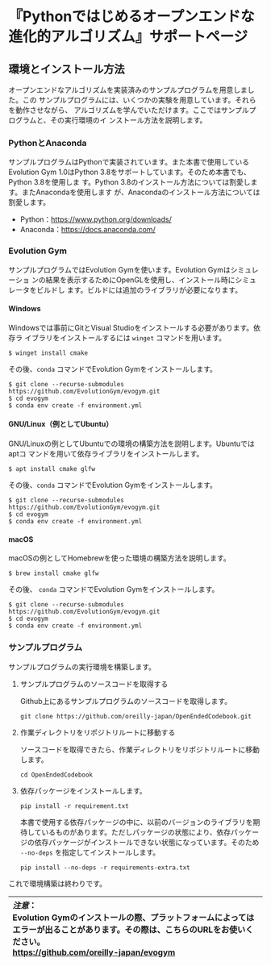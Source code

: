 # 『Pythonではじめるオープンエンドな進化的アルゴリズム』サポートページ

<!--
```
brew install graphviz
conda create -n openevo python=3.8
conda activate openevo
conda install matplotlib==3.0.3
pip install -r requirements.txt
```

and install evogym.
https://evolutiongym.github.io/tutorials/getting-started.html
-->

## 環境とインストール方法

オープンエンドなアルゴリズムを実装済みのサンプルプログラムを用意しました。この
サンプルプログラムには、いくつかの実験を用意しています。それらを動作させながら、
アルゴリズムを学んでいただけます。ここではサンプルプログラムと、その実行環境のイ
ンストール方法を説明します。

### PythonとAnaconda

サンプルプログラムはPythonで実装されています。また本書で使用しているEvolution
Gym 1.0はPython 3.8をサポートしています。そのため本書でも、Python 3.8を使用しま
す。Python 3.8のインストール方法については割愛します。またAnacondaを使用します
が、Anacondaのインストール方法については割愛します。

 - Python：https://www.python.org/downloads/
 - Anaconda：https://docs.anaconda.com/

### Evolution Gym

サンプルプログラムではEvolution Gymを使います。Evolution Gymはシミュレーショ
ンの結果を表示するためにOpenGLを使用し、インストール時にシミュレータをビルドし
ます。ビルドには追加のライブラリが必要になります。

#### Windows

Windowsでは事前にGitとVisual Studioをインストールする必要があります。依存ラ
イブラリをインストールするには `winget` コマンドを用います。

```
$ winget install cmake
```

その後、`conda` コマンドでEvolution Gymをインストールします。

```
$ git clone --recurse-submodules https://github.com/EvolutionGym/evogym.git
$ cd evogym
$ conda env create -f environment.yml
```

#### GNU/Linux（例としてUbuntu）

GNU/Linuxの例としてUbuntuでの環境の構築方法を説明します。Ubuntuではaptコ
マンドを用いて依存ライブラリをインストールします。

```
$ apt install cmake glfw
```

その後、`conda` コマンドでEvolution Gymをインストールします。

```
$ git clone --recurse-submodules https://github.com/EvolutionGym/evogym.git
$ cd evogym
$ conda env create -f environment.yml
```

#### macOS

macOSの例としてHomebrewを使った環境の構築方法を説明します。

```
$ brew install cmake glfw
```

その後、 `conda` コマンドでEvolution Gymをインストールします。
```
$ git clone --recurse-submodules https://github.com/EvolutionGym/evogym.git
$ cd evogym
$ conda env create -f environment.yml
```

### サンプルプログラム

サンプルプログラムの実行環境を構築します。

1. サンプルプログラムのソースコードを取得する

   Github上にあるサンプルプログラムのソースコードを取得します。

   ```
   git clone https://github.com/oreilly-japan/OpenEndedCodebook.git
   ```

2. 作業ディレクトリをリポジトリルートに移動する

   ソースコードを取得できたら、作業ディレクトリをリポジトリルートに移動します。

   ```
   cd OpenEndedCodebook
   ```

3. 依存パッケージをインストールします。

   ```
   pip install -r requirement.txt
   ```

   本書で使用する依存パッケージの中に、以前のバージョンのライブラリを期待しているものがあります。ただしパッケージの状態により、依存パッケージの依存パッケージがインストールできない状態になっています。そのため `--no-deps` を指定してインストールします。

   ```
   pip install --no-deps -r requirements-extra.txt
   ```

これで環境構築は終わりです。

|*注意*：<br>Evolution Gymのインストールの際、プラットフォームによってはエラーが出ることがあります。その際は、こちらのURLをお使いください。<br>https://github.com/oreilly-japan/evogym|
|:-|
